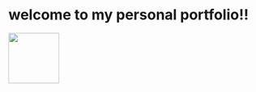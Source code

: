 # welcome to my personal portfolio!! 
<a href="https://juliorivasz.github.io/PortFolio/" target="_blank" >
  <img src="https://w7.pngwing.com/pngs/1018/838/png-transparent-career-portfolio-electronic-portfolio-school-portfolio-text-logo-electronic-portfolio.png" width="100" height="100" />
</a>
